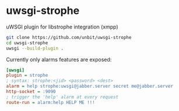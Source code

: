 uwsgi-strophe
=============

uWSGI plugin for libstrophe integration (xmpp)

```sh
git clone https://github.com/unbit/uwsgi-strophe
cd uwsgi-strophe
uwsgi --build-plugin .
```

Currently only alarms features are exposed:

```ini
[uwsgi]
plugin = strophe
; syntax: strophe:<jid> <password> <dest>
alarm = help strophe:uwsgi@jabber.server secret me@jabber.server
http-socket = :9090
; trigger the 'help' alarm at every request
route-run = alarm:help HELP ME !!!
```
